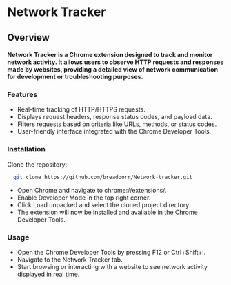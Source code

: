 # Network Tracker
## Overview

#### Network Tracker is a Chrome extension designed to track and monitor network activity. It allows users to observe HTTP requests and responses made by websites, providing a detailed view of network communication for development or troubleshooting purposes.
### Features

  * Real-time tracking of HTTP/HTTPS requests.
  * Displays request headers, response status codes, and payload data.
  * Filters requests based on criteria like URLs, methods, or status codes.
  * User-friendly interface integrated with the Chrome Developer Tools.

### Installation

Clone the repository:

```bash
  git clone https://github.com/breadoorr/Network-tracker.git
```

  - Open Chrome and navigate to chrome://extensions/.
  - Enable Developer Mode in the top right corner.
  - Click Load unpacked and select the cloned project directory.
  - The extension will now be installed and available in the Chrome Developer Tools.

### Usage

  - Open the Chrome Developer Tools by pressing F12 or Ctrl+Shift+I.
  - Navigate to the Network Tracker tab.
  - Start browsing or interacting with a website to see network activity displayed in real time.

